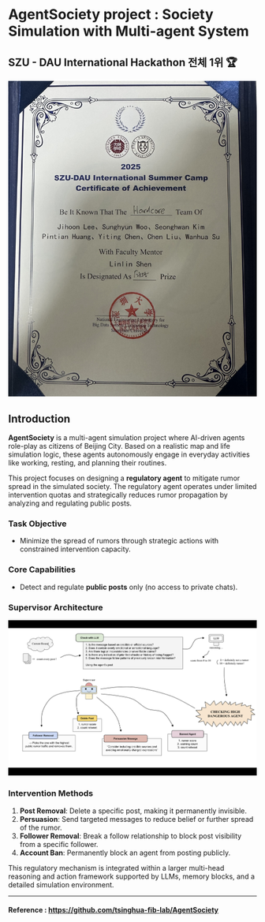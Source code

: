 # AgentSociety project : Society Simulation with Multi-agent System


## SZU - DAU International Hackathon 전체 1위 🏆
![전체1등상](https://github.com/hoonZeee/BDSC_Track2_Code_Package/blob/main/images/first_prize.jpg)



## Introduction

**AgentSociety** is a multi-agent simulation project where AI-driven agents role-play as citizens of Beijing City. Based on a realistic map and life simulation logic, these agents autonomously engage in everyday activities like working, resting, and planning their routines.

This project focuses on designing a **regulatory agent** to mitigate rumor spread in the simulated society. The regulatory agent operates under limited intervention quotas and strategically reduces rumor propagation by analyzing and regulating public posts.

### Task Objective

* Minimize the spread of rumors through strategic actions with constrained intervention capacity.

### Core Capabilities

* Detect and regulate **public posts** only (no access to private chats).

### Supervisor Architecture
![감시자 아키텍쳐](https://github.com/hoonZeee/BDSC_Track2_Code_Package/blob/main/images/LLM_architecture.png)

### Intervention Methods

1. **Post Removal**: Delete a specific post, making it permanently invisible.
2. **Persuasion**: Send targeted messages to reduce belief or further spread of the rumor.
3. **Follower Removal**: Break a follow relationship to block post visibility from a specific follower.
4. **Account Ban**: Permanently block an agent from posting publicly.

This regulatory mechanism is integrated within a larger multi-head reasoning and action framework supported by LLMs, memory blocks, and a detailed simulation environment.


---

#### Reference : https://github.com/tsinghua-fib-lab/AgentSociety

